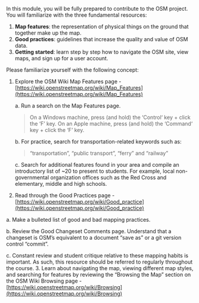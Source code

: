 
In this module, you will be fully prepared to contribute to the OSM project. You will familiarize with the three fundamental resources:
1. **Map features**: the representation of physical things on the ground that together make up the map.
2. **Good practices**: guidelines that increase the quality and value of OSM data.
3. **Getting started**: learn step by step how to navigate the OSM site, view maps, and sign up for a user account.

Please familiarize yourself with the following concept:
1. Explore the OSM Wiki Map Features page -
[https://wiki.openstreetmap.org/wiki/Map_Features](https://wiki.openstreetmap.org/wiki/Map_Features)

   a. Run a search on the Map Features page.

   > On a Windows machine, press (and hold) the ‘Control‘ key + click the ‘F’ key. On an Apple machine, press (and hold) the ‘Command‘ key + click the ‘F’ key.

   b. For practice, search for transportation-related keywords such as:
   > “transportation”, “public transport”, “ferry” and “railway”

   c. Search for additional features found in your area and compile an introductory list of ~20 to present to students. For example, local non-governmental organization offices such as the Red Cross and elementary, middle and high schools.
   
2. Read through the Good Practices page - [https://wiki.openstreetmap.org/wiki/Good_practice](https://wiki.openstreetmap.org/wiki/Good_practice)

a. Make a bulleted list of good and bad mapping practices.

b. Review the Good Changeset Comments page. Understand that a changeset is OSM’s equivalent to a document “save as” or a git version control “commit”.

c. Constant review and student critique relative to these mapping habits is important. As such, this resource should be referred to regularly throughout the course.
3. Learn about navigating the map, viewing different map styles, and searching for features by reviewing the “Browsing the Map” section on the OSM Wiki Browsing page -
[https://wiki.openstreetmap.org/wiki/Browsing](https://wiki.openstreetmap.org/wiki/Browsing)
